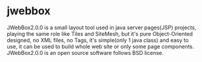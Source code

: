 # jwebbox
JWebBox2.0.0 is a small layout tool used in java server pages(JSP) projects, playing the same role like Tiles and SiteMesh, but it's pure Object-Oriented designed, no XML files, no Tags, it's simple(only 1 java class) and easy to use, it can be used to build whole web site or only some page components. JWebBox2.0.0 is an open source software follows BSD license.
